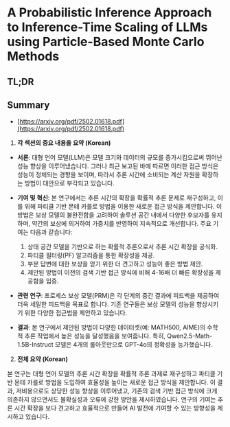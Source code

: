 # A Probabilistic Inference Approach to Inference-Time Scaling of LLMs using Particle-Based Monte Carlo Methods
## TL;DR
## Summary
- [https://arxiv.org/pdf/2502.01618.pdf](https://arxiv.org/pdf/2502.01618.pdf)

1. **각 섹션의 중요 내용을 요약 (Korean)**

- **서론**: 대형 언어 모델(LLM)은 모델 크기와 데이터의 규모를 증가시킴으로써 뛰어난 성능 향상을 이루어냈습니다. 그러나 최근 보고된 바에 따르면 이러한 접근 방식은 성능이 정체되는 경향을 보이며, 따라서 추론 시간에 소비되는 계산 자원을 확장하는 방법이 대안으로 부각되고 있습니다.

- **기여 및 혁신**: 본 연구에서는 추론 시간의 확장을 확률적 추론 문제로 재구성하고, 이를 위해 파티클 기반 몬테 카를로 방법을 이용한 새로운 접근 방식을 제안합니다. 이 방법은 보상 모델의 불완전함을 고려하여 솔루션 공간 내에서 다양한 후보자를 유지하며, 약간의 보상에 의거하여 가중치를 반영하여 지속적으로 개선합니다. 주요 기여는 다음과 같습니다:
  1. 상태 공간 모델을 기반으로 하는 확률적 추론으로서 추론 시간 확장을 공식화.
  2. 파티클 필터링(PF) 알고리즘을 통한 확장성을 제공.
  3. 부분 답변에 대한 보상을 얻기 위한 더 견고하고 성능이 좋은 방법 제안.
  4. 제안된 방법이 이전의 검색 기반 접근 방식에 비해 4-16배 더 빠른 확장성을 제공함을 입증.

- **관련 연구**: 프로세스 보상 모델(PRM)은 각 단계의 중간 결과에 피드백을 제공하여 더욱 세밀한 피드백을 목표로 합니다. 기존 연구들은 보상 모델의 성능을 향상시키기 위한 다양한 접근법을 제안하고 있습니다.

- **결과**: 본 연구에서 제안된 방법이 다양한 데이터셋(예: MATH500, AIME)의 수학적 추론 작업에서 높은 성능을 달성했음을 보여줍니다. 특히, Qwen2.5-Math-1.5B-Instruct 모델은 4개의 롤아웃만으로 GPT-4o의 정확성을 능가했습니다.

2. **전체 요약 (Korean)**

본 연구는 대형 언어 모델의 추론 시간 확장을 확률적 추론 과제로 재구성하고 파티클 기반 몬테 카를로 방법을 도입하여 효율성을 높이는 새로운 접근 방식을 제안합니다. 이 결과, 저비용으로도 상당한 성능 향상을 이루어냈고, 기존의 검색 기반 접근 방식에 크게 의존하지 않으면서도 불확실성과 오류에 강한 방안을 제시하였습니다. 연구의 기여는 추론 시간 확장을 보다 견고하고 효율적으로 만들어 AI 발전에 기여할 수 있는 방향성을 제시하고 있습니다.